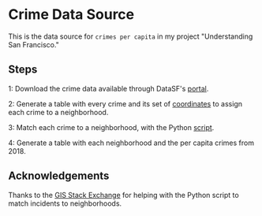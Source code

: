 # Crime Data Source

This is the data source for `crimes per capita` in my project "Understanding San Francisco."

## Steps

1: Download the crime data available through DataSF's [portal](https://data.sfgov.org/Public-Safety/Police-Department-Incident-Reports-Historical-2003/tmnf-yvry/data).

2: Generate a table with every crime and its set of [coordinates](/CrimesPerCapita.R) to assign each crime to a neighborhood. 

3: Match each crime to a neighborhood, with the Python [script](/incidentPlusNeighborhood.py).

4: Generate a table with each neighborhood and the per capita crimes from 2018. 


## Acknowledgements

Thanks to the [GIS Stack Exchange](https://gis.stackexchange.com/questions/250172/finding-out-if-coordinate-is-within-shapefile-shp-using-pyshp/250195) for helping with the Python script to match incidents to neighborhoods. 
